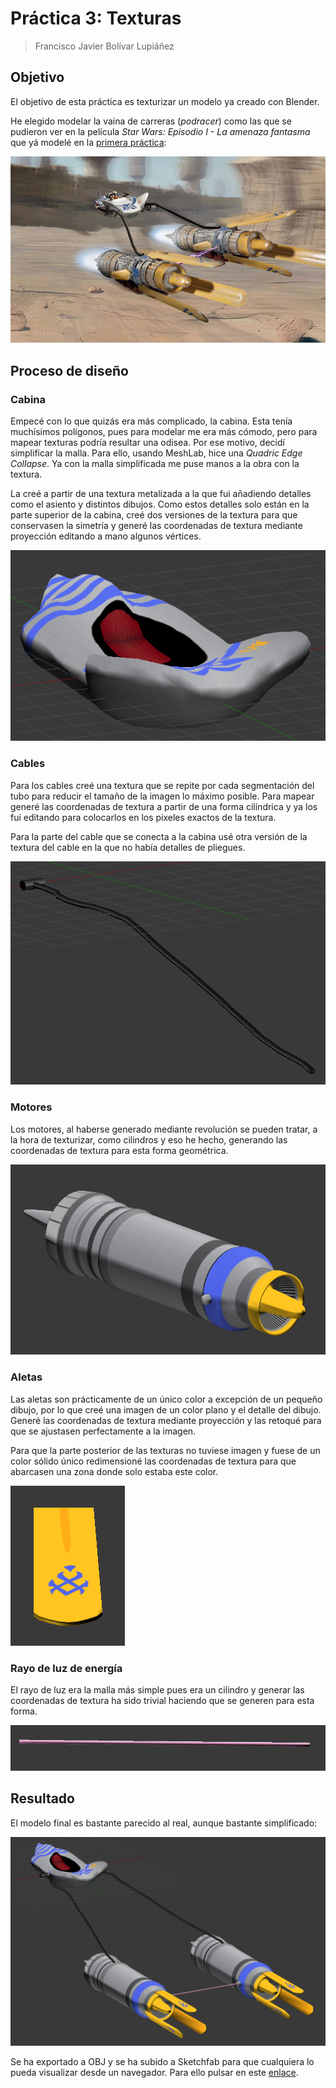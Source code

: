 # Práctica 3: Texturas

> Francisco Javier Bolívar Lupiáñez

## Objetivo

El objetivo de esta práctica es texturizar un modelo ya creado con Blender.

He elegido modelar la vaina de carreras (*podracer*) como las que se pudieron ver en la película *Star Wars: Episodio I - La amenaza fantasma* que yá modelé en la [primera práctica](P1):

!["podracer"](img/P1/podracer-real.jpg)

## Proceso de diseño

### Cabina

Empecé con lo que quizás era más complicado, la cabina. Esta tenía muchísimos polígonos, pues para modelar me era más cómodo, pero para mapear texturas podría resultar una odisea. Por ese motivo, decidí simplificar la malla. Para ello, usando MeshLab, hice una *Quadric Edge Collapse*. Ya con la malla simplificada me puse manos a la obra con la textura.

La creé a partir de una textura metalizada a la que fui añadiendo detalles como el asiento y distintos dibujos. Como estos detalles solo están en la parte superior de la cabina, creé dos versiones de la textura para que conservasen la simetría y generé las coordenadas de textura mediante proyección editando a mano algunos vértices.

!["cabina"](img/P3/cabina.png)

### Cables

Para los cables creé una textura que se repite por cada segmentación del tubo para reducir el tamaño de la imagen lo máximo posible. Para mapear generé las coordenadas de textura a partir de una forma cilíndrica y ya los fui editando para colocarlos en los píxeles exactos de la textura.

Para la parte del cable que se conecta a la cabina usé otra versión de la textura del cable en la que no había detalles de pliegues.

!["motor"](img/P3/tubo.png)

### Motores

Los motores, al haberse generado mediante revolución se pueden tratar, a la hora de texturizar, como cilindros y eso he hecho, generando las coordenadas de textura para esta forma geométrica.

!["motor"](img/P3/motor.png)

### Aletas

Las aletas son prácticamente de un único color a excepción de un pequeño dibujo, por lo que creé una imagen de un color plano y el detalle del dibujo. Generé las coordenadas de textura mediante proyección y las retoqué para que se ajustasen perfectamente a la imagen.

Para que la parte posterior de las texturas no tuviese imagen y fuese de un color sólido único redimensioné las coordenadas de textura para que abarcasen una zona donde solo estaba este color.

!["aleta"](img/P3/aleta.png)

### Rayo de luz de energía

El rayo de luz era la malla más simple pues era un cilindro y generar las coordenadas de textura ha sido trivial haciendo que se generen para esta forma.

!["energía"](img/P3/energia.png)

## Resultado

El modelo final es bastante parecido al real, aunque bastante simplificado:

!["podracer final"](img/P3/podracer-final.png)

Se ha exportado a OBJ y se ha subido a Sketchfab para que cualquiera lo pueda visualizar desde un navegador. Para ello pulsar en este [enlace](https://skfb.ly/6nKTP).